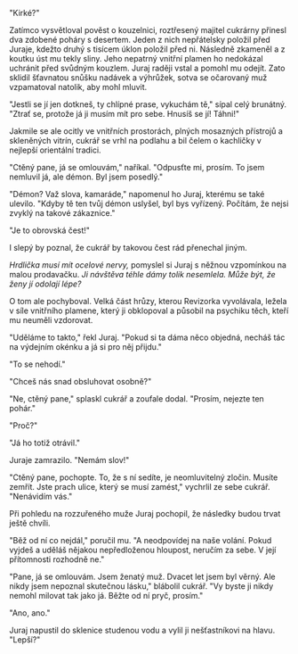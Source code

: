 "Kirké?"

Zatímco vysvětloval pověst o kouzelnici, roztřesený majitel cukrárny přinesl dva zdobené poháry s desertem. Jeden z nich nepřátelsky položil před Juraje, kdežto druhý s tisícem úklon položil před ni. Následně zkameněl a z koutku úst mu tekly sliny. Jeho nepatrný vnitřní plamen ho nedokázal uchránit před svůdným kouzlem. Juraj raději vstal a pomohl mu odejít. Zato sklidil šťavnatou snůšku nadávek a výhrůžek, sotva se očarovaný muž vzpamatoval natolik, aby mohl mluvit.

"Jestli se jí jen dotkneš, ty chlípné prase, vykuchám tě," sípal celý brunátný. "Ztrať se, protože já ji musím mít pro sebe. Hnusíš se jí! Táhni!"

Jakmile se ale ocitly ve vnitřních prostorách, plných mosazných přístrojů a skleněných vitrín, cukrář se vrhl na podlahu a bil čelem o kachličky v nejlepší orientální tradici. 

"Ctěný pane, já se omlouvám," naříkal. "Odpusťte mi, prosím. To jsem nemluvil já, ale démon. Byl jsem posedlý."

"Démon? Važ slova, kamaráde," napomenul ho Juraj, kterému se také ulevilo. "Kdyby tě ten tvůj démon uslyšel, byl bys vyřízený. Počítám, že nejsi zvyklý na takové zákaznice."

"Je to obrovská čest!"

I slepý by poznal, že cukrář by takovou čest rád přenechal jiným.

*Hrdlička musí mít ocelové nervy,* pomyslel si Juraj s něžnou vzpomínkou na malou prodavačku. *Ji návštěva téhle dámy tolik nesemlela. Může být, že ženy jí odolají lépe?*

O tom ale pochyboval. Velká část hrůzy, kterou Revizorka vyvolávala, ležela v síle vnitřního plamene, který ji obklopoval a působil na psychiku těch, kteří mu neuměli vzdorovat.

"Uděláme to takto," řekl Juraj. "Pokud si ta dáma něco objedná, necháš tác na výdejním okénku a já si pro něj přijdu."

"To se nehodí."

"Chceš nás snad obsluhovat osobně?"

"Ne, ctěný pane," splaskl cukrář a zoufale dodal. "Prosím, nejezte ten pohár."

"Proč?"

"Já ho totiž otrávil."

Juraje zamrazilo. "Nemám slov!"

"Ctěný pane, pochopte. To, že s ní sedíte, je neomluvitelný zločin. Musíte zemřít. Jste prach ulice, který se musí zamést," vychrlil ze sebe cukrář. "Nenávidím vás."

Při pohledu na rozzuřeného muže Juraj pochopil, že následky budou trvat ještě chvíli.

"Běž od ní co nejdál," poručil mu. "A neodpovídej na naše volání. Pokud vyjdeš a uděláš nějakou nepředloženou hloupost, neručím za sebe. V její přítomnosti rozhodně ne."


"Pane, já se omlouvám. Jsem ženatý muž. Dvacet let jsem byl věrný. Ale nikdy jsem nepoznal skutečnou lásku," blábolil cukrář. "Vy byste ji nikdy nemohl milovat tak jako já. Běžte od ní pryč, prosím."

"Ano, ano."

Juraj napustil do sklenice studenou vodu a vylil ji nešťastníkovi na hlavu. "Lepší?"
